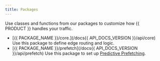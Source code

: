 ```yaml
---
title: Packages
---
```


Use classes and functions from our packages to customize how {{ PRODUCT }} handles your traffic.
-   [{{ PACKAGE_NAME }}/core.](/docs{{ API_DOCS_VERSION }}/api/core) Use this package to define edge routing and logic.
-   [{{ PACKAGE_NAME }}/prefetch](/docs{{ API_DOCS_VERSION }}/api/prefetch) Use this package to set up [Predictive Prefetching](/guides/performance/prefetching).
